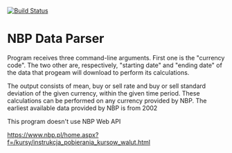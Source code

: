 [![Build Status](https://travis-ci.com/rgosik/NBP_Data_Parser.svg?branch=master)](https://travis-ci.com/rgosik/NBP_Data_Parser)
# NBP Data Parser

Program receives three command-line arguments.
First one is the "currency code".
The two other are, respectively, "starting date" and "ending date" of the data that progeam will download to perform its calculations. 

The output consists of mean, buy or sell rate and buy or sell standard deviation of the given currency, within the given time period.
These calculations can be performed on any currency provided by NBP. The earliest available data provided by NBP is from 2002 

This program doesn't use NBP Web API 

<https://www.nbp.pl/home.aspx?f=/kursy/instrukcja_pobierania_kursow_walut.html>
